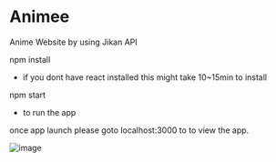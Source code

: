# Animee
Anime Website by using Jikan API 

npm install 
 - if you dont have react installed this might take 10~15min to install 

npm start 
- to run the app 

once app launch please goto 
localhost:3000 to to view the app. 


![image](https://user-images.githubusercontent.com/106133580/216778911-6a836479-cc2f-4000-9dda-3c810a876aa3.png)




